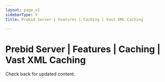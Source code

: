 ```yaml
---
layout: page_v2
sidebarType: 5
title: Prebid Server | Features | Caching | Vast XML Caching

---
```


# Prebid Server | Features | Caching | Vast XML Caching

Check back for updated content.
